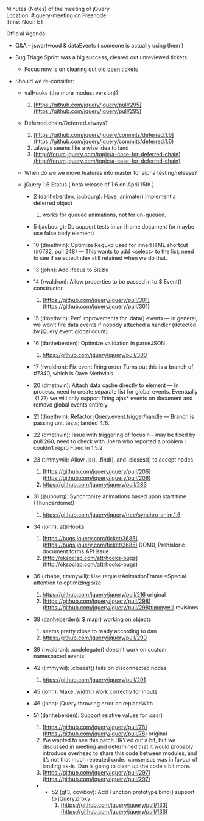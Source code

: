 Minutes (Notes) of the meeting of jQuery  
 Location: \#jquery-meeting on Freenode  
 Time: Noon ET

Official Agenda:

-   Q&A – jswartwood & dataEvents ( someone is actually using them )
-   Bug Triage Sprint was a big success, cleared out unreviewed tickets
    -   Focus now is on clearing out [old open
        tickets](https://bugs.jquery.com/query?status=assigned&status=new&status=open&status=reopened&type=bug&component=%21datalink&component=%21global&component=%21templates&component=%21web&milestone=%211.next&milestone=%211.7&milestone=%211.6&group=component&max=200&col=id&col=summary&col=milestone&col=owner&report=7&order=id)

-   Should we re-consider:
    -   valHooks (the more modest version)?
        1.  [https://github.com/jquery/jquery/pull/295](https://github.com/jquery/jquery/pull/295)

    -   Deferred.chain/Deferred.always?
        1.  [https://github.com/jquery/jquery/commits/deferred.1.6](https://github.com/jquery/jquery/commits/deferred.1.6)
        2.  .always seems like a wise idea to land
        3.  [http://forum.jquery.com/topic/a-case-for-deferred-chain](http://forum.jquery.com/topic/a-case-for-deferred-chain)

    -   When do we we move features into master for alpha
        testing/release?
    -   jQuery 1.6 Status ( beta release of 1.6 on April 15th )
        -   2 (danheberden, jaubourg): Have .animate() implement a
            deferred object
            1.  works for queued animations, not for un-queued.

        -   5 (jaubourg): Do support tests in an iframe document (or
            maybe use false body element)
        -   10 (dmethvin): Optimize RegExp used for innerHTML shortcut
            (\#6782, pull 248) — This wants to add \<select\> to the
            list; need to see if selectedIndex still retained when we do
            that.
        -   13 (john): Add :focus to Sizzle
        -   14 (rwaldron): Allow properties to be passed in to
            \$.Event() constructor
            1.  [https://github.com/jquery/jquery/pull/301](https://github.com/jquery/jquery/pull/301)

        -   15 (dmethvin): Perf improvements for .data() events — in
            general, we won’t fire data events if nobody attached a
            handler (detected by jQuery.event.global count).
        -   16 (danheberden): Optimize validation in parseJSON
            1.  https://github.com/jquery/jquery/pull/300

        -   17 (rwaldron): Fix event firing order Turns out this is a
            branch of \#7340, which is Dave Methvin’s
        -   20 (dmethvin): Attach data cache directly to element — In
            process, need to create separate list for global events.
            Eventually  (1.7?) we will only support firing ajax\* events
            on document and remove global events entirely.
        -   21 (dmethvin): Refactor jQuery.event.trigger/handle — Branch
            is passing unit tests; landed 4/6.
        -   22 (dmethvin): Issue with triggering of focusin – may be
            fixed by pull 260, need to check with Joern who reported a
            problem i couldn’t repro Fixed in 1.5.2
        -   23 (timmywil): Allow .is(), .find(), and .closest() to
            accept nodes
            1.  [https://github.com/jquery/jquery/pull/206](https://github.com/jquery/jquery/pull/206)
            2.  https://github.com/jquery/jquery/pull/283

        -   31 (jaubourg): Synchronize animations based upon start time
            (Thunderdome!)
            1.  https://github.com/jquery/jquery/tree/synchro-anim.1.6

        -   34 (john): attrHooks
            1.  [https://bugs.jquery.com/ticket/3685](https://bugs.jquery.com/ticket/3685)
                DOM0, Prehistoric document.forms API issue
            2.  [http://oksoclap.com/attrhooks-bugs](http://oksoclap.com/attrhooks-bugs)

        -   36 (lrbabe, timmywill): Use requestAnimationFrame \*Special
            attention to optimizing size
            1.  https://github.com/jquery/jquery/pull/216 original
            2.  [https://github.com/jquery/jquery/pull/298](https://github.com/jquery/jquery/pull/298)timmywill
                revisions

        -   38 (danheberden): \$.map() working on objects
            1.  seems pretty close to ready according to dan
            2.  https://github.com/jquery/jquery/pull/299

        -   39 (rwaldron): .undelegate() doesn’t work on custom
            namespaced events
        -   42 (timmywil): .closest() fails on disconnected nodes
            1.  https://github.com/jquery/jquery/pull/291

        -   45 (john): Make .width() work correctly for inputs
        -   46 (john): jQuery throwing error on replaceWith
        -   51 (danheberden): Support relative values for .css()
            1.  [https://github.com/jquery/jquery/pull/78](https://github.com/jquery/jquery/pull/78)
                original
            2.  We wanted to see this patch DRY’ed out a bit, but we
                discussed in meeting and determined that it would
                probably introduce overhead to share this code between
                modules, and it’s not that much repeated code.
                 consensus was in favour of landing as-is. Dan is going
                to clean up the code a bit more.
            3.  [https://github.com/jquery/jquery/pull/297](https://github.com/jquery/jquery/pull/297)

            -   -   52 (gf3, cowboy): Add Function.prototype.bind()
                    support to jQuery.proxy
                    1.  [https://github.com/jquery/jquery/pull/133](https://github.com/jquery/jquery/pull/133)


